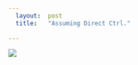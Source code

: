 ```yaml
---
  layout:  post
  title:   "Assuming Direct Ctrl."
  
---
```


![](ctrl.moe/blog/images/stareyes.gif)
